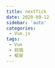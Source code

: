 ```yaml
---
title: nextTick
date: 2020-09-12
sidebar: 'auto'
categories:
 - Vue.js
tags:
 - Vue
 - 前端
 - 框架
---
```


